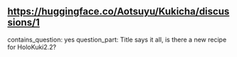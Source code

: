 ## https://huggingface.co/Aotsuyu/Kukicha/discussions/1

contains_question: yes
question_part: Title says it all, is there a new recipe for HoloKuki2.2?